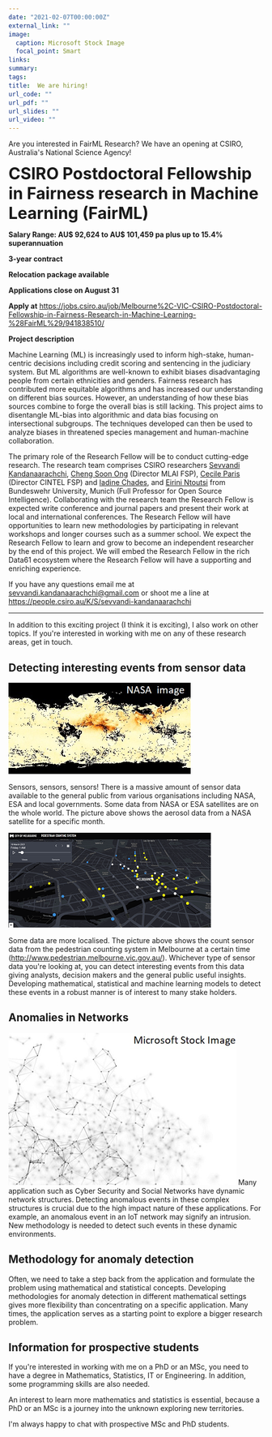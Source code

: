 ```yaml
---
date: "2021-02-07T00:00:00Z"
external_link: ""
image:
  caption: Microsoft Stock Image
  focal_point: Smart
links:
summary: 
tags:
title:  We are hiring!
url_code: ""
url_pdf: ""
url_slides: ""
url_video: ""
---
```


<style type="text/css">
.main-container {
  max-width: 1800px !important;
  margin-left: auto;
  margin-right: auto;
}
</style>

Are you interested in FairML Research? We have an opening at CSIRO, Australia's National Science Agency! 

<font size="6"> **CSIRO Postdoctoral Fellowship in Fairness research in Machine Learning (FairML)**</font>

**Salary Range: AU\$ 92,624 to AU\$ 101,459 pa plus up to 15.4% superannuation**

**3-year contract**

**Relocation package available**

**Applications close on August 31**

**Apply at** https://jobs.csiro.au/job/Melbourne%2C-VIC-CSIRO-Postdoctoral-Fellowship-in-Fairness-Research-in-Machine-Learning-%28FairML%29/941838510/  

**Project description**

Machine Learning (ML) is increasingly used to inform high-stake, human-centric decisions including credit scoring and sentencing in the judiciary system. But ML algorithms are well-known to exhibit biases disadvantaging people from certain ethnicities and genders. Fairness research has contributed more equitable algorithms and has increased our understanding on different bias sources. However, an understanding of how these bias sources combine to forge the overall bias is still lacking. This project aims to disentangle ML-bias into algorithmic and data bias focusing on intersectional subgroups. The techniques developed can then be used to analyze biases in threatened species management and human-machine collaboration. 

The primary role of the Research Fellow will be to conduct cutting-edge research.  The research team comprises CSIRO researchers [Sevvandi Kandanaarachchi](https://people.csiro.au/K/S/sevvandi-kandanaarachchi), [Cheng Soon Ong](https://people.csiro.au/O/C/Cheng-Soon-Ong) (Director MLAI FSP), [Cecile Paris](https://people.csiro.au/P/C/Cecile-Paris) (Director CINTEL FSP) and [Iadine Chades](https://people.csiro.au/C/I/Iadine-Chades), and [Eirini Ntoutsi](https://www.unibw.de/home-en/appointment-of-professors/prof-eirini-ntoutsi) from Bundeswehr University, Munich (Full Professor for Open Source Intelligence). Collaborating with the research team the Research Fellow is expected write conference and journal papers and present their work at local and international conferences. The Research Fellow will have opportunities to learn new methodologies by participating in relevant workshops and longer courses such as a summer school. We expect the Research Fellow to learn and grow to become an independent researcher by the end of this project. We will embed the Research Fellow in the rich Data61 ecosystem where the Research Fellow will have a supporting and enriching experience.

If you have any questions email me at sevvandi.kandanaarachchi@gmail.com or shoot me a line at https://people.csiro.au/K/S/sevvandi-kandanaarachchi

***


In addition to this exciting project (I think it is exciting), I also work on other topics. If you're interested in working with me on any of these research areas, get in touch. 

## Detecting interesting events from sensor data
![half-size image](NASA.jpg)

Sensors, sensors, sensors! There is a massive amount of sensor data available to the general public from various organisations including NASA, ESA and local governments. Some data from NASA or ESA satellites are on the whole world. The  picture above shows the aerosol data from a NASA satellite for a specific month.    

![half-size image](melbourne_peds.png)

Some data are more localised. The picture above shows the count sensor data from the pedestrian counting system in Melbourne at a certain time (http://www.pedestrian.melbourne.vic.gov.au/). Whichever type of sensor data you're looking at, you can detect interesting events from this data giving analysts, decision makers and the general public useful insights. Developing mathematical, statistical and machine learning models to detect these events in a robust manner is of interest to many stake holders. 

## Anomalies in Networks

![half-size image](Network.jpg)
Many application such as Cyber Security and Social Networks have dynamic network structures. Detecting anomalous events in these complex structures is crucial due to the high impact nature of these applications. For example, an anomalous event in an IoT network may signify an intrusion.  New methodology is needed to detect such events in these dynamic environments. 

## Methodology for anomaly detection
Often, we need to take a step back from the application and formulate the problem using mathematical and statistical concepts. Developing methodologies for anomaly detection in different mathematical settings gives more flexibility than concentrating on a specific application. Many times,  the application serves as a starting point to explore a bigger research problem.

## Information for prospective students 
If you're interested in working with me on a PhD or an MSc, you need to have a degree in Mathematics, Statistics, IT or Engineering. In addition, some programming skills are also needed. 

An interest to learn more mathematics and statistics is essential, because a PhD or an MSc is a journey into the unknown exploring new territories. 

I'm always happy to chat with prospective MSc and PhD students. 

